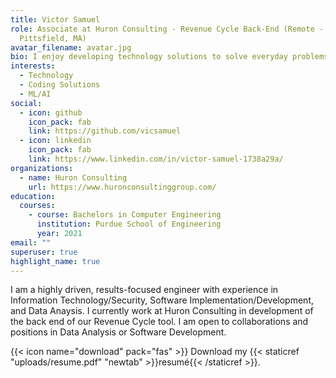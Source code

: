 ```yaml
---
title: Victor Samuel
role: Associate at Huron Consulting - Revenue Cycle Back-End (Remote -
  Pittsfield, MA)
avatar_filename: avatar.jpg
bio: I enjoy developing technology solutions to solve everyday problems.
interests:
  - Technology
  - Coding Solutions
  - ML/AI
social:
  - icon: github
    icon_pack: fab
    link: https://github.com/vicsamuel
  - icon: linkedin
    icon_pack: fab
    link: https://www.linkedin.com/in/victor-samuel-1738a29a/
organizations:
  - name: Huron Consulting
    url: https://www.huronconsultinggroup.com/
education:
  courses:
    - course: Bachelors in Computer Engineering
      institution: Purdue School of Engineering
      year: 2021
email: ""
superuser: true
highlight_name: true
---
```

I am a highly driven, results-focused engineer with experience in Information Technology/Security, Software Implementation/Development, and Data Anaysis. I currently work at Huron Consulting in development of the back end of our Revenue Cycle tool. I am open to collaborations and positions in Data Analysis or Software Development.

{{< icon name="download" pack="fas" >}} Download my {{< staticref "uploads/resume.pdf" "newtab" >}}resumé{{< /staticref >}}.
